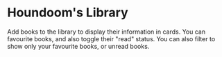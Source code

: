# Houndoom's Library

Add books to the library to display their information in cards. You can favourite books, and also toggle their "read" status. You can also filter to show only your favourite books, or unread books.